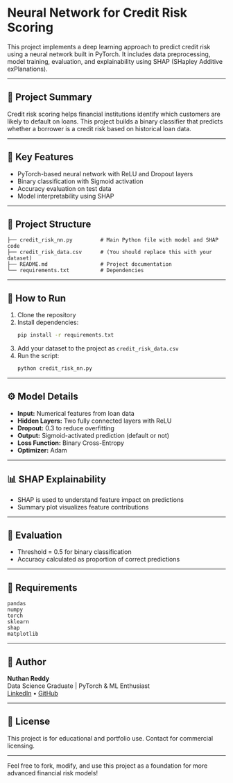 # Neural Network for Credit Risk Scoring

This project implements a deep learning approach to predict credit risk using a neural network built in PyTorch. It includes data preprocessing, model training, evaluation, and explainability using SHAP (SHapley Additive exPlanations).

---

## 📌 Project Summary
Credit risk scoring helps financial institutions identify which customers are likely to default on loans. This project builds a binary classifier that predicts whether a borrower is a credit risk based on historical loan data.

---

## 🧠 Key Features
- PyTorch-based neural network with ReLU and Dropout layers
- Binary classification with Sigmoid activation
- Accuracy evaluation on test data
- Model interpretability using SHAP

---

## 📁 Project Structure
```
├── credit_risk_nn.py         # Main Python file with model and SHAP code
├── credit_risk_data.csv      # (You should replace this with your dataset)
├── README.md                 # Project documentation
└── requirements.txt          # Dependencies
```

---

## 🚀 How to Run
1. Clone the repository
2. Install dependencies:
   ```bash
   pip install -r requirements.txt
   ```
3. Add your dataset to the project as `credit_risk_data.csv`
4. Run the script:
   ```bash
   python credit_risk_nn.py
   ```

---

## ⚙️ Model Details
- **Input:** Numerical features from loan data
- **Hidden Layers:** Two fully connected layers with ReLU
- **Dropout:** 0.3 to reduce overfitting
- **Output:** Sigmoid-activated prediction (default or not)
- **Loss Function:** Binary Cross-Entropy
- **Optimizer:** Adam

---

## 📊 SHAP Explainability
- SHAP is used to understand feature impact on predictions
- Summary plot visualizes feature contributions

---

## 🧪 Evaluation
- Threshold = 0.5 for binary classification
- Accuracy calculated as proportion of correct predictions

---

## 🔧 Requirements
```
pandas
numpy
torch
sklearn
shap
matplotlib
```

---

## 🧠 Author
**Nuthan Reddy**  
Data Science Graduate | PyTorch & ML Enthusiast  
[LinkedIn](https://www.linkedin.com/in/nuthan-reddy-vaddi-reddy-ba4976250) • [GitHub](https://github.com/Nuthanreddy05)

---

## 📌 License
This project is for educational and portfolio use. Contact for commercial licensing.

---

Feel free to fork, modify, and use this project as a foundation for more advanced financial risk models!
